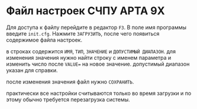 # Файл настроек СЧПУ АРТА 9X

Для доступа к файлу перейдите в редактор `F3`.
В поле имя программы введите `init.cfg`.
Нажмите `ЗАГРУЗИТЬ`, после чего появиться содержимое файла настроек.

в строках содержится `ИМЯ`, `ТИП`, `ЗНАЧЕНИЕ` и `ДОПУСТИМЫЙ ДИАПАЗОН`.
для изменения значения нужно найти строку с именем параметра и изменить число 
после `VALUE=` на  новое значение. допустимый диапазон указан для справки.

после изменения значения файл нужно `СОХРАНИТЬ`.

практически все настройки считываются только во время загрузки и по этому 
обычно требуется перезагрузка системы.

